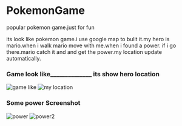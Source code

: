# PokemonGame
popular pokemon game.just for fun

its look like pokemon game.i use google map to bulit it.my hero is mario.when i walk mario  move with me.when i found a power.
if i go there.mario catch it and and get the power.my location update automatically.

### Game look like______________ its show hero location
![game like](https://user-images.githubusercontent.com/32819843/57581536-af0bf600-74da-11e9-8e57-c5755482f9b3.jpg) ![my location](https://user-images.githubusercontent.com/32819843/57581511-242afb80-74da-11e9-886b-27e624cb723e.jpg)
### Some power Screenshot 
![power](https://user-images.githubusercontent.com/32819843/57581546-e7abcf80-74da-11e9-902c-cba132e3fda7.jpg)   ![power2](https://user-images.githubusercontent.com/32819843/57581547-e8446600-74da-11e9-8016-433de6de280c.jpg)
